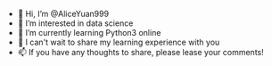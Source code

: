 - 👋 Hi, I’m @AliceYuan999
- 👀 I’m interested in data science 
- 🌱 I’m currently learning Python3 online
- 💞️ I can't wait to share my learning experience with you 
- 📫 If you have any thoughts to share, please lease your comments!

<!---
AliceYuan999/AliceYuan999 is a ✨ special ✨ repository because its `README.md` (this file) appears on your GitHub profile.
You can click the Preview link to take a look at your changes.
--->
